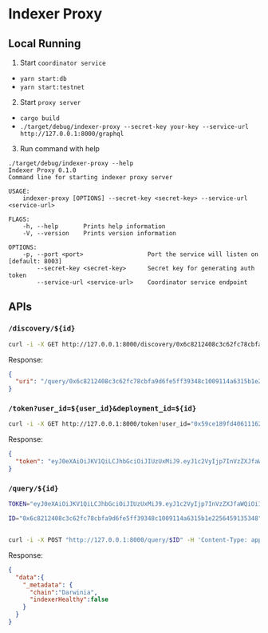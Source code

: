 # Indexer Proxy

## Local Running

1. Start `coordinator service`

- `yarn start:db`
- `yarn start:testnet`

2. Start `proxy server`

- `cargo build`
- `./target/debug/indexer-proxy --secret-key your-key --service-url http://127.0.0.1:8000/graphql`

3. Run command with help

```
./target/debug/indexer-proxy --help
Indexer Proxy 0.1.0
Command line for starting indexer proxy server

USAGE:
    indexer-proxy [OPTIONS] --secret-key <secret-key> --service-url <service-url>

FLAGS:
    -h, --help       Prints help information
    -V, --version    Prints version information

OPTIONS:
    -p, --port <port>                  Port the service will listen on [default: 8003]
        --secret-key <secret-key>      Secret key for generating auth token
        --service-url <service-url>    Coordinator service endpoint
```

## APIs

###  `/discovery/${id}`

```sh
curl -i -X GET http://127.0.0.1:8000/discovery/0x6c8212408c3c62fc78cbfa9d6fe5ff39348c1009114a6315b1e2256459135348
```

Response:

```json
{
  "uri": "/query/0x6c8212408c3c62fc78cbfa9d6fe5ff39348c1009114a6315b1e2256459135348"
}
```

### `/token?user_id=${user_id}&deployment_id=${id}`

```sh
curl -i -X GET http://127.0.0.1:8000/token?user_id="0x59ce189fd40611162017deb88d826C3485f41e0D"&deployment_id="0x6c8212408c3c62fc78cbfa9d6fe5ff39348c1009114a6315b1e2256459135348"
```

Response:

```json
{ 
  "token": "eyJ0eXAiOiJKV1QiLCJhbGciOiJIUzUxMiJ9.eyJ1c2VyIjp7InVzZXJfaWQiOiIweDU5Y2UxODlmZDQwNjExMTYyMDE3ZGViODhkODI2QzM0ODVmNDFlMEQiLCJkZXBsb3ltZW50X2lkIjoiMHg2YzgyMTI0MDhjM2M2MmZjNzhjYmZhOWQ2ZmU1ZmYzOTM0OGMxMDA5MTE0YTYzMTViMWUyMjU2NDU5MTM1MzQ4In0sImV4cCI6MTYzODg0MjA5MH0.4ej2RiEIPvSfKXisKCH2OYvu8WuLKMgKL59KlwpX6XTVUl0h57e63bdJjxxb109JwAGqkCVufKgj8m4OVETiyA"
}
```

### `/query/${id}`

```sh
TOKEN="eyJ0eXAiOiJKV1QiLCJhbGciOiJIUzUxMiJ9.eyJ1c2VyIjp7InVzZXJfaWQiOiIweGVlcmZzZGZkc2YiLCJkZXBsb3ltZW50X2lkIjoiMHg2YzgyMTI0MDhjM2M2MmZjNzhjYmZhOWQ2ZmU1ZmYzOTM0OGMxMDA5MTE0YTYzMTViMWUyMjU2NDU5MTM1MzQ4In0sImV4cCI6MTYzODg0MTIyN30.ZUiW_m3Li5eklc1cK5z2VOLVqlv9yPQ9ojHddegSiNKj5eEf8PoTsbzIKhHFkUkRtgArMTiJhmDRT_9L7vCKIg"

ID="0x6c8212408c3c62fc78cbfa9d6fe5ff39348c1009114a6315b1e2256459135348"


curl -i -X POST "http://127.0.0.1:8000/query/$ID" -H 'Content-Type: application/json' -H "Authorization: Bearer $TOKEN" -d "{\"query\": { \"query\": \"{ _metadata { indexerHealthy chain} }\" } }"
```

Response:

```json
{
  "data":{
    "_metadata": {
      "chain":"Darwinia",
      "indexerHealthy":false
    }
  }
}
```